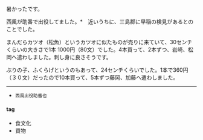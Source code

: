 暑かったです。

西風が助番で出役してました。*　近いうちに、三島郡に早稲の検見があるとのことでした。

まんだらカツオ（松魚）というカツオに似たものが売りに来ていて、30センチくらいの大きさで1本 1000円（80文）でした。4本買って、2本ずつ、岩崎、松岡へ遣わしました。刺し身に良さそうです。

ぶりの子、ふくらげというのもあって、24センチくらいでした。1本で360円（３０文）だったので10本買って、5本ずつ藤岡、加藤へ遣わしました。

***

* `西風出役助番也`

#### tag
- 食文化
- 買物
